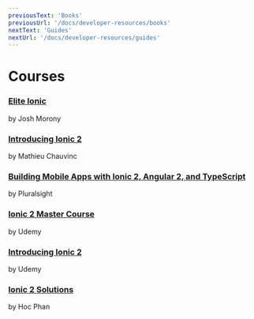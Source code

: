 ```yaml
---
previousText: 'Books'
previousUrl: '/docs/developer-resources/books'
nextText: 'Guides'
nextUrl: '/docs/developer-resources/guides'
---
```


# Courses

### [Elite Ionic](https://www.joshmorony.com/elite/)

by Josh Morony

### [Introducing Ionic 2](http://shop.oreilly.com/product/0636920050353.do)

by Mathieu Chauvinc

### [Building Mobile Apps with Ionic 2, Angular 2, and TypeScript](https://app.pluralsight.com/library/courses/ionic2-angular2-typescript-mobile-apps/table-of-contents)

by Pluralsight

### [Ionic 2 Master Course](https://www.udemy.com/ionic-2-tutorial/)

by Udemy

### [Introducing Ionic 2](https://www.udemy.com/introducing-ionic-2/)

by Udemy

### [Ionic 2 Solutions](https://www.packtpub.com/web-development/ionic-2-solutions-video)

by Hoc Phan

